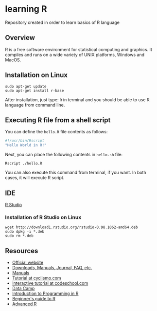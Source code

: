 # learning R
Repository created in order to learn basics of R language

Overview
--------
R is a free software environment for statistical computing and graphics. It compiles and runs on a wide variety of UNIX platforms, Windows and MacOS.

Installation on Linux
---------------------

```
sudo apt-get update
sudo apt-get install r-base
```

After installation, just type: `R` in terminal and you should be able to use R language from command line.

Executing R file from a shell script
------------------------------------

You can define the `hello.R` file contents as follows:

```R
#!/usr/bin/Rscript
"Hello World in R!"
```

Next, you can place the following contents in `hello.sh` file:

`Rscript ./hello.R`

You can also execute this command from terminal, if you want. In both cases, it will execute R script.

IDE
---

[R Studio](http://www.rstudio.com/)

### Installation of R Studio on Linux

```
wget http://download1.rstudio.org/rstudio-0.98.1062-amd64.deb
sudo dpkg -i *.deb
sudo rm *.deb
```

Resources
---------
- [Official website](http://www.r-project.org/)
- [Downloads, Manuals, Journal, FAQ, etc.](http://r.meteo.uni.wroc.pl/)
- [Manuals](http://r.meteo.uni.wroc.pl/manuals.html)
- [Tutorial at cyclismo.com](http://www.cyclismo.org/tutorial/R/)
- [Interactive tutorial at codeschool.com](http://tryr.codeschool.com/)
- [Data Camp](https://www.datacamp.com/)
- [Introduction to Programming in R](https://www.teamleada.com/tutorials/introduction-to-statistical-programming-in-r)
- [Beginner's guide to R](http://www.computerworld.com/article/2497143/business-intelligence/business-intelligence-beginner-s-guide-to-r-introduction.html)
- [Advanced R](http://adv-r.had.co.nz/)
